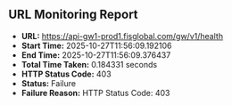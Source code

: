 ## URL Monitoring Report

- **URL:** https://api-gw1-prod1.fisglobal.com/gw/v1/health
- **Start Time:** 2025-10-27T11:56:09.192106
- **End Time:** 2025-10-27T11:56:09.376437
- **Total Time Taken:** 0.184331 seconds
- **HTTP Status Code:** 403
- **Status:** Failure
- **Failure Reason:** HTTP Status Code: 403

